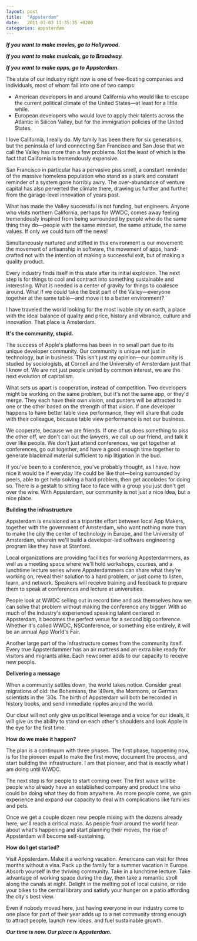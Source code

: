 ```yaml
---
layout: post
title:  "Appsterdam"
date:   2011-07-03 11:35:35 +0200
categories: appsterdam
---
```



<strong><em>

If you want to make movies, go to Hollywood.<br />

If you want to make musicals, go to Broadway.<br />

If you want to make apps, go to Appsterdam.<br />

</em></strong>



The state of our industry right now is one of free-floating companies and individuals, most of whom fall into one of two camps: 



<ul><li>American developers in and around California who would like to escape the current political climate of the United States—at least for a little while.</li>



<li>European developers who would love to apply their talents across the Atlantic in Silicon Valley, but for the immigration policies of the United States.</li></ul>



I love California, I really do. My family has been there for six generations, but the peninsula of land connecting San Francisco and San Jose that we call the Valley has more than a few problems. Not the least of which is the fact that California is tremendously expensive.



San Francisco in particular has a pervasive piss smell, a constant reminder of the massive homeless population who stand as a stark and constant reminder of a system gone horribly awry. The over-abundance of venture capital has also perverted the climate there, drawing us further and further from the garage-level innovation of years past.



What has made the Valley successful is not funding, but engineers. Anyone who visits northern California, perhaps for WWDC, comes away feeling tremendously inspired from being surrounded by people who do the same thing they do—people with the same mindset, the same attitude, the same values. If only we could turn off the news!



Simultaneously nurtured and stifled in this environment is our movement: the movement of artisanship in software, the movement of apps, hand-crafted not with the intention of making a successful exit, but of making a quality product.



Every industry finds itself in this state after its initial explosion. The next step is for things to cool and contract into something sustainable and interesting. What is needed is a center of gravity for things to coalesce around. What if we could take the best part of the Valley—everyone together at the same table—and move it to a better environment? 



I have traveled the world looking for the most livable city on earth, a place with the ideal balance of quality and price, history and vibrance, culture and innovation. That place is Amsterdam.



<strong>It's the community, stupid.</strong>



The success of Apple's platforms has been in no small part due to its unique developer community. Our community is unique not just in technology, but in business. This isn't just my opinion—our community is studied by sociologists, at Cornell and the University of Amsterdam just that I know of. We are not just people united by common interest, we are the next evolution of capitalism.



What sets us apart is cooperation, instead of competition. Two developers might be working on the same problem, but it's not the same app, or they'd merge. They each have their own vision, and punters will be attracted to one or the other based on the strength of that vision. If one developer happens to have better table view performance, they will share that code with their colleague, because table view performance is not our business.



We cooperate, because we are friends. If one of us does something to piss the other off, we don't call out the lawyers, we call up our friend, and talk it over like people. We don't just attend conferences, we get together at conferences, go out together, and have a good enough time together to generate blackmail material sufficient to nip litigation in the bud.



If you've been to a conference, you've probably thought, as I have, how nice it would be if everyday life could be like that—being surrounded by peers, able to get help solving a hard problem, then get accolades for doing so. There is a gestalt to sitting face to face with a group you just don't get over the wire. With Appsterdam, our community is not just a nice idea, but a nice place.



<strong>Building the infrastructure</strong>



Appsterdam is envisioned as a tripartite effort between local App Makers, together with the government of Amsterdam, who want nothing more than to make the city the center of technology in Europe, and the University of Amsterdam, wherein we'll build a developer-led software engineering program like they have at Stanford.



Local organizations are providing facilities for working Appsterdammers, as well as a meeting space where we'll hold workshops, courses, and a lunchtime lecture series where Appsterdammers can share what they're working on, reveal their solution to a hard problem, or just come to listen, learn, and network. Speakers will receive training and feedback to prepare them to speak at conferences and lecture at universities.



People look at WWDC selling out in record time and ask themselves how we can solve that problem without making the conference any bigger. With so much of the industry's experienced speaking talent centered in Appsterdam, it becomes the perfect venue for a second big conference. Whether it's called WWDC, NSConference, or something else entirely, it will be an annual App World's Fair.



Another large part of the infrastructure comes from the community itself. Every true Appsterdammer has an air mattress and an extra bike ready for visitors and migrants alike. Each newcomer adds to our capacity to receive new people.



<strong>Delivering a message</strong>



When a community settles down, the world takes notice. Consider great migrations of old: the Bohemians, the '49ers, the Mormons, or German scientists in the '30s. The birth of Appsterdam will both be recorded in history books, and send immediate ripples around the world. 



Our clout will not only give us political leverage and a voice for our ideals, it will give us the ability to stand on each other's shoulders and look Apple in the eye for the first time.



<strong>How do we make it happen?</strong>



The plan is a continuum with three phases. The first phase, happening now, is for the pioneer expat to make the first move, document the process, and start building the infrastructure. I am that pioneer, and that is exactly what I am doing until WWDC.



The next step is for people to start coming over. The first wave will be people who already have an established company and product line who could be doing what they do from anywhere. As more people come, we gain experience and expand our capacity to deal with complications like families and pets. 



Once we get a couple dozen new people mixing with the dozens already here, we'll reach a critical mass. As people from around the world hear about what's happening and start planning their moves, the rise of Appsterdam will become self-sustaining.



<strong>How do I get started?</strong>



Visit Appsterdam. Make it a working vacation. Americans can visit for three months without a visa. Pack up the family for a summer vacation in Europe. Absorb yourself in the thriving community. Take in a lunchtime lecture. Take advantage of working space during the day, then take a romantic stroll along the canals at night. Delight in the melting pot of local cuisine, or ride your bikes to the central library and satisfy your hunger on a patio affording the city's best view.



Even if nobody moved here, just having everyone in our industry come to one place for part of their year adds up to a net community strong enough to attract people, launch new ideas, and fuel sustainable growth.





<strong><em>Our time is now. Our place is Appsterdam.</em></strong>


